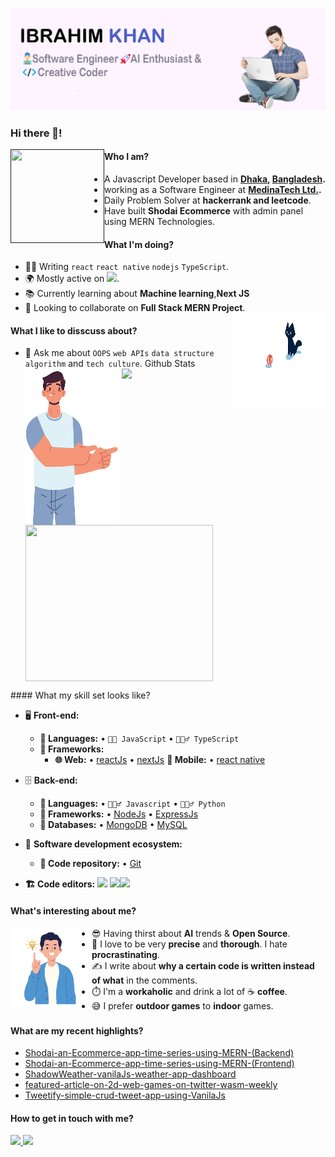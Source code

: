<a href="https://github.com/ibrahiimKhan/"><img src="./src/ibrahim-min.png" alt="my banner" ></a>

### Hi there 👋!

<a href=""><img align="left" width="150" height="150" src="./src/coder.gif"></a>

<dl>
  <dd>
    <dl>
      <dd>
      </dd>
    </dl>
  </dd>
</dl>

#### Who I am?

- A Javascript Developer based in **[Dhaka](https://en.wikipedia.org/wiki/Dhaka), [Bangladesh](https://en.wikipedia.org/wiki/Bangladesh).**
- working as a Software Engineer at **[MedinaTech Ltd.](https://www.medinatech.co/).**
- Daily Problem Solver at **hackerrank and leetcode**.
- Have built **Shodai Ecommerce** with admin panel using MERN Technologies.

#### What I'm doing?

- 👨‍💻 Writing `react` `react native` `nodejs` `TypeScript`.
- 🌍 Mostly active on <a href="https://www.linkedin.com/in/ibrahim-khan-159669226/"><img src="https://cdn-icons-png.flaticon.com/512/174/174857.png" height=20></a>.
- 📚 Currently learning about **Machine learning**,**Next JS**
- 👯 Looking to collaborate on **Full Stack MERN Project**.
  <a href=""><img align="right" width="150" height="150" src="./src/catnew.gif"></a>

#### What I like to disscuss about?

- 💬 Ask me about `OOPS` `web APIs` `data structure` `algorithm` and `tech culture`.
  Github Stats
  <div>
  <img align=top height="250em"  width="150" src="./src/point.png" />
  <img height="250em" align=top src="https://github-readme-stats.vercel.app/api/top-langs/?username=ibrahiimkhan"/>
  <img height="250em" align=top width="300" src="https://github-readme-streak-stats.herokuapp.com/?user=IbrahiimKhan&theme=dark&background=000000"/>

</div>
#### What my skill set looks like?

- 🖥 **Front-end:**
  - **📜 Languages:** • `👨‍🔧 JavaScript` • `🧚🏻‍♂️ TypeScript`
  - **🔬 Frameworks:**
    - **🌐 Web:** • [reactJs](https://reactjs.org/) • [nextJs](https://nextjs.org/) **📱 Mobile:** • [react native](https://reactnative.dev/)
- 🗄️ **Back-end:**
  - **📜 Languages:** • `🧙🏻‍♂️ Javascript` • `🧚🏻‍♂️ Python`
  - **🔭 Frameworks:** • [NodeJs](https://nodejs.org/en/) • [ExpressJs](https://nodejs.org/en/)
  - **💾 Databases:** • [MongoDB](https://www.mongodb.com/) • [MySQL](https://www.sqlite.org/index.html)
- 🎡 **Software development ecosystem:**

  - **📁 Code repository:** • [Git](https://git-scm.com/)

- **🏗️ Code editors:**
  <a href="https://visualstudio.microsoft.com/"><img src="https://1000logos.net/wp-content/uploads/2020/08/Visual-Studio-Logo.png" height=25></a> <a href="https://code.visualstudio.com/"><img src="https://seeklogo.com/images/V/visual-studio-code-logo-449D71944F-seeklogo.com.png" height=25></a><a href="https://notepad-plus-plus.org/"><img src="https://notepad-plus-plus.org/images/logo.svg" height=25></a>

#### What's interesting about me?

<a href=""><img align="left" width="130" height="130" src="./src/idea.png"></a>

- 😎 Having thirst about **AI** trends & **Open Source**.
- 🧐 I love to be very **precise** and **thorough**. I hate **procrastinating**.
- ✍️ I write about **why a certain code is written instead of what** in the comments.
- ⏱️ I'm a **workaholic** and drink a lot of ☕ **coffee**.
- 😅 I prefer **outdoor games** to **indoor** games.

<!-- #### What companies have I worked for?

<p left="center">
  <a href="https://www.medinatech.co/">
    <img src="./src/lion.svg" height=50>
    </a>

</p> -->

###

#### What are my recent highlights?

- [Shodai-an-Ecommerce-app-time-series-using-MERN-(Backend)](https://github.com/IbrahiimKhan/shodai)
- [Shodai-an-Ecommerce-app-time-series-using-MERN-(Frontend)](https://github.com/IbrahiimKhan/shodai-forntend)
- [ShadowWeather-vanilaJs-weather-app-dashboard](https://github.com/IbrahiimKhan/vanilajsWeatherapp)
- [featured-article-on-2d-web-games-on-twitter-wasm-weekly](https://twitter.com/WasmWeekly/status/1560266404171231232)
- [Tweetify-simple-crud-tweet-app-using-VanilaJs](https://github.com/IbrahiimKhan/tweet-tweet)

#### How to get in touch with me?

<p left="center">

<a href="https://www.linkedin.com/in/ibrahim-khan-159669226/">
  <img src="https://img.shields.io/badge/linkedin-%230077B5.svg?&style=for-the-badge&logo=linkedin&logoColor=white" height=25>
</a> 
<a href="https://www.facebook.com/profile.php?id=100078396596248">
  <img src="https://img.shields.io/badge/Facebook-1877F2?style=for-the-badge&logo=facebook&logoColor=white" height=25>
</a>

</p>
